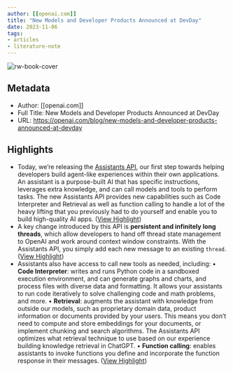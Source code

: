 ```yaml
---
author: [[openai.com]]
title: "New Models and Developer Products Announced at DevDay"
date: 2023-11-06
tags: 
- articles
- literature-note
---
```

![rw-book-cover](https://images.openai.com/blob/a2e49de2-ba5b-4869-9c2d-db3b4b5dcc19/new-models-and-developer-products-announced-at-devday.jpg?width=1000&quality=80)

## Metadata
- Author: [[openai.com]]
- Full Title: New Models and Developer Products Announced at DevDay
- URL: https://openai.com/blog/new-models-and-developer-products-announced-at-devday

## Highlights
- Today, we’re releasing the [Assistants API](https://platform.openai.com/docs/assistants/overview), our first step towards helping developers build agent-like experiences within their own applications. An assistant is a purpose-built AI that has specific instructions, leverages extra knowledge, and can call models and tools to perform tasks. The new Assistants API provides new capabilities such as Code Interpreter and Retrieval as well as function calling to handle a lot of the heavy lifting that you previously had to do yourself and enable you to build high-quality AI apps. ([View Highlight](https://read.readwise.io/read/01hek4ggzjf7cwrgpa726gahnc))
- A key change introduced by this API is **persistent and infinitely long threads**, which allow developers to hand off thread state management to OpenAI and work around context window constraints. With the Assistants API, you simply add each new message to an existing `thread`. ([View Highlight](https://read.readwise.io/read/01hek4h7a0xy04bhvgh9hx4j0h))
- Assistants also have access to call new tools as needed, including:
  • **Code Interpreter**: writes and runs Python code in a sandboxed execution environment, and can generate graphs and charts, and process files with diverse data and formatting. It allows your assistants to run code iteratively to solve challenging code and math problems, and more.
  • **Retrieval**: augments the assistant with knowledge from outside our models, such as proprietary domain data, product information or documents provided by your users. This means you don’t need to compute and store embeddings for your documents, or implement chunking and search algorithms. The Assistants API optimizes what retrieval technique to use based on our experience building knowledge retrieval in ChatGPT.
  • **Function calling**: enables assistants to invoke functions you define and incorporate the function response in their messages. ([View Highlight](https://read.readwise.io/read/01hek4hmrqyv6ms5ff9hngk5ch))
